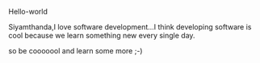 Hello-world


Siyamthanda,I love software development...I think developing software is cool because we learn something new every single day.

so be cooooool and learn some more ;-)
